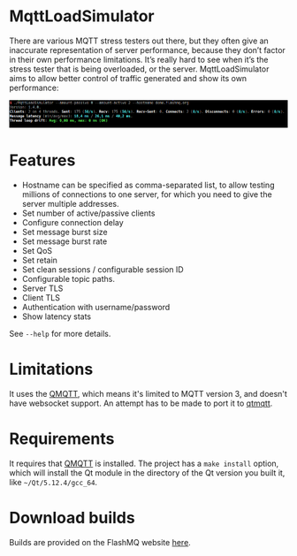 # MqttLoadSimulator

There are various MQTT stress testers out there, but they often give an inaccurate representation of server performance, because they don’t factor in their own performance limitations. It’s really hard to see when it’s the stress tester that is being overloaded, or the server. MqttLoadSimulator aims to allow better control of traffic generated and show its own performance:

![Screenshot](media/MqttLoadSimulator_1.4.0_20231216_163550.png)

# Features

* Hostname can be specified as comma-separated list, to allow testing millions of connections to one server, for which you need to give the server multiple addresses.
* Set number of active/passive clients
* Configure connection delay
* Set message burst size
* Set message burst rate
* Set QoS
* Set retain
* Set clean sessions / configurable session ID
* Configurable topic paths.
* Server TLS
* Client TLS
* Authentication with username/password
* Show latency stats

See `--help` for more details.

# Limitations

It uses the [QMQTT](https://github.com/emqx/qmqtt), which means it's limited to MQTT version 3, and doesn't have websocket support. An attempt has to be made to port it to [qtmqtt](https://github.com/qt/qtmqtt).

# Requirements

It requires that [QMQTT](https://github.com/emqx/qmqtt) is installed. The project has a `make install` option, which will install the Qt module in the directory of the Qt version you built it, like `~/Qt/5.12.4/gcc_64`.

# Download builds

Builds are provided on the FlashMQ website [here](https://www.flashmq.org/download/mqtt-load-simulator/).
